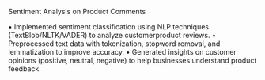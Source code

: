  Sentiment Analysis on Product Comments
 
 • Implemented sentiment classification using NLP techniques (TextBlob/NLTK/VADER) to analyze customerproduct reviews.
 • Preprocessed text data with tokenization, stopword removal, and lemmatization to improve accuracy.
 • Generated insights on customer opinions (positive, neutral, negative) to help businesses understand product feedback
